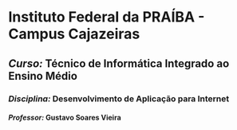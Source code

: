 # Instituto Federal da PRAÍBA - Campus Cajazeiras

## *Curso:* Técnico de Informática Integrado ao Ensino Médio

### *Disciplina:* Desenvolvimento de Aplicação para Internet

####  *Professor:* Gustavo Soares Vieira
